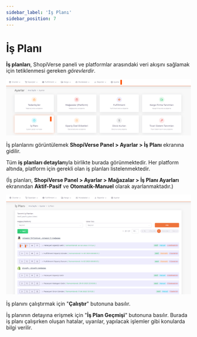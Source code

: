 ```yaml
---
sidebar_label: 'İş Planı'
sidebar_position: 7
---
```


# İş Planı

**İş planları**, ShopiVerse paneli ve platformlar arasındaki veri akışını sağlamak için tetiklenmesi gereken *görevlerdir*. 

![BusinessPlan](../img/BusinessPlan.png)

İş planlarını görüntülemek **ShopiVerse Panel > Ayarlar > İş Planı** ekranına gidilir. 

Tüm **iş planları detayları**yla birlikte burada görünmektedir. Her platform altında, platform için gerekli olan iş planları listelenmektedir. 

(İş planları, **ShopiVerse Panel > Ayarlar > Mağazalar > İş Planı Ayarları** ekranından **Aktif-Pasif** ve **Otomatik-Manuel** olarak ayarlanmaktadır.) 

![BusinessPlanRun](../img/BusinessPlanRun.png)

İş planını çalıştırmak için "**Çalıştır**" butonuna basılır. 

İş planının detayına erişmek için "**İş Plan Geçmişi**" butonuna basılır. Burada iş planı çalışırken oluşan hatalar, uyarılar, yapılacak işlemler gibi konularda bilgi verilir. 